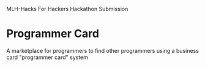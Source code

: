 MLH-Hacks For Hackers Hackathon Submission
# Programmer Card
A marketplace for programmers to find other programmers using a business card "programmer card" system
